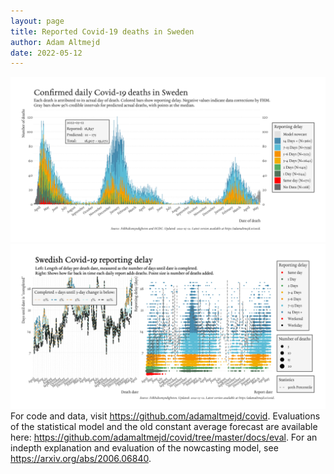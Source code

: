 ```yaml
---
layout: page
title: Reported Covid-19 deaths in Sweden
author: Adam Altmejd
date: 2022-05-12
---
```


![Graph of Swedish Covid-19 deaths with reporting delay.](deaths_lag_sweden_2022-05-12.png "Swedish Covid-19 deaths.")
![Graph of Swedish Covid-19 reporting delay in daily deaths.](lag_trend_sweden_2022-05-12.png "Trend in Swedish Covid-19 mortality reporting delay.")
For code and data, visit <https://github.com/adamaltmejd/covid>.
Evaluations of the statistical model and the old constant average forecast are available here: <https://github.com/adamaltmejd/covid/tree/master/docs/eval>.
For an indepth explanation and evaluation of the nowcasting model, see <https://arxiv.org/abs/2006.06840>.
